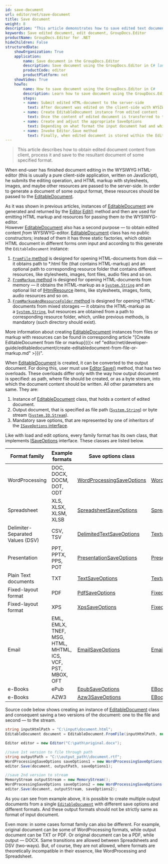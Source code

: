 ```yaml
---
id: save-document
url: editor/net/save-document
title: Save document
weight: 8
description: "This article demonstrates how to save edited text documents, spreadsheets and presentations with GroupDocs.Editor for .NET API."
keywords: Save edited document, edit document, GroupDocs.Editor
productName: GroupDocs.Editor for .NET
hideChildren: False
structuredData:
    showOrganization: True
    application:    
        name: Save document in the GroupDocs.Editor
        description: Save document using the GroupDocs.Editor in C# language
        productCode: editor
        productPlatform: net 
    showVideo: True
    howTo:
        name: How to save document using the GroupDocs.Editor in C#
        description: Learn how to save document using the GroupDocs.Editor in C# step by step
        steps:
        - name: Submit edited HTML-document to the server-side
          text: After document was edited on the client-side with WYSIWYG HTML-editor, its edited HTML-markup and resources must be submitted to the server-side, because the GroupDocs.Editor is a server-based middleware.
        - name: Create EditableDocument instance from edited content
          text: Once the content of edited document is transferred to the server-side, you should create an instance of EditableDocument class from this content by using the most appropriate static method from this type.
        - name: Create and adjust the appropriate SaveOptions
          text: Depending on what format the input document had and which output format you want to obtain, you need to create an appropriate inheritor of the ISaveOptions interface and and adjust it by selecting the desired format, protection, and other options.
        - name: Invoke Editor.Save method
          text: Finally, when edited document is stored within the EditableDocument instance and SaveOptions are prepared, you should invoke the desired overload of the Editor.Save method (first one saves the document to the file, while second — to the byte stream).
---
```

> This article describes how to obtain edited document content from client, process it and save to the resultant document of some specified format.

When end-user has finished document editing in the WYSIWYG HTML-editor (this is usually a pure client-side application, written on JavaScript), he submits the editing operation, and HTML markup with stylesheets, images, and maybe other resources are passed to the server-side. In order to generate a document of some output format, these resources should be passed to the [EditableDocument](https://reference.groupdocs.com/editor/net/groupdocs.editor/editabledocument).

As it was shown in previous articles, instances of [EditableDocument](https://reference.groupdocs.com/editor/net/groupdocs.editor/editabledocument) are generated and returned by the [Editor](https://reference.groupdocs.com/editor/net/groupdocs.editor/editor).[Edit()](https://reference.groupdocs.com/editor/net/groupdocs.editor/editor/edit) method and then are used for emitting HTML markup and resources for passing them *to* the WYSIWYG-editor.  
However [EditableDocument](https://reference.groupdocs.com/editor/net/groupdocs.editor/editabledocument) also has a second purpose — to obtain edited content *from* WYSIWYG-editor. [EditableDocument](https://reference.groupdocs.com/editor/net/groupdocs.editor/editabledocument) class has no public constructors; instead of them it has three static factories, which obtain HTML document in different forms onm input and according to this generate the `EditableDocument` instance:

1. [`FromFile` method](https://reference.groupdocs.com/editor/net/groupdocs.editor/editabledocument/fromfile) is designed for opening HTML-documents from disk — it obtains path to \*.html file (that contains HTML-markup) and an optional path to corresponding resource folder that contains different resources, like stylesheets, images, font files, audio files and so on.
2. [`FromMarkup` method](https://reference.groupdocs.com/editor/net/groupdocs.editor/editabledocument/frommarkup) is designed for opening HTML-documents from memory — it obtains the HTML-markup as a [`System.String`](https://docs.microsoft.com/en-us/dotnet/api/system.string?view=net-6.0) and an optional list of [IHtmlResource](https://reference.groupdocs.com/editor/net/groupdocs.editor.htmlcss.resources/ihtmlresource) items, like stylesheets, images, fonts, audio resources and so on.
3. [`FromMarkupAndResourceFolder` method](https://reference.groupdocs.com/editor/net/groupdocs.editor/editabledocument/frommarkupandresourcefolder) is designed for opening HTML-documents from mixed storages — it obtains the HTML-markup as a [`System.String`](https://docs.microsoft.com/en-us/dotnet/api/system.string?view=net-6.0), but resources are obtained from a path to corresponding resource folder, which, unlike previous methods, is mandatory (such directory should exist).

More information about creating [EditableDocument](https://reference.groupdocs.com/editor/net/groupdocs.editor/editabledocument) instances from files or markup with resources can be found in corresponding article "[Create EditableDocument from file or markup]({{< ref "editor/net/developer-guide/editabledocument/create-editabledocument-from-file-or-markup.md" >}})".

When [EditableDocument](https://reference.groupdocs.com/editor/net/groupdocs.editor/editabledocument) is created, it can be converted to the output document. For doing this, user must use [Editor](https://reference.groupdocs.com/editor/net/groupdocs.editor/editor).[Save()](https://reference.groupdocs.com/editor/net/groupdocs.editor/editor/save) method, that has two overloads. These overloads differ only with the way how output document is specified: as path, where file should be created, or as a byte stream, into which the document content should be written. All other parameters are same. They are:

1. Instance of [EditableDocument](https://reference.groupdocs.com/editor/net/groupdocs.editor/editabledocument) class, that holds a content of edited document.
2. Output document, that is specified as file path ([`System.String`](https://docs.microsoft.com/en-us/dotnet/api/system.string?view=net-6.0)) or byte stream ([`System.IO.Stream`](https://docs.microsoft.com/en-us/dotnet/api/system.io.stream?view=net-6.0)).
3. Mandatory save options, that are represented by one of inheritors of the [`ISaveOptions` interface](https://reference.groupdocs.com/editor/net/groupdocs.editor.options/isaveoptions).

Like with load and edit options, every family format has its own class, that implements [ISaveOptions](https://reference.groupdocs.com/editor/net/groupdocs.editor.options/isaveoptions) interface. These classes are listed below.

| Format family | Example formats | Save options class | Format class |
| --- | --- | --- | --- |
| WordProcessing | DOC, DOCX, DOCM, DOT, ODT | [WordProcessingSaveOptions](https://reference.groupdocs.com/editor/net/groupdocs.editor.options/wordprocessingsaveoptions) | [WordProcessingFormats](https://reference.groupdocs.com/editor/net/groupdocs.editor.formats/wordprocessingformats) |
| Spreadsheet | XLS, XLSX, XLSM, XLSB | [SpreadsheetSaveOptions](https://reference.groupdocs.com/editor/net/groupdocs.editor.options/spreadsheetsaveoptions) | [SpreadsheetFormat](https://reference.groupdocs.com/editor/net/groupdocs.editor.formats/spreadsheetformats) |
| Delimiter-Separated Values (DSV) | CSV, TSV | [DelimitedTextSaveOptions](https://reference.groupdocs.com/editor/net/groupdocs.editor.options/delimitedtextsaveoptions) | [TextualFormats](https://reference.groupdocs.com/editor/net/groupdocs.editor.formats/textualformats) |
| Presentation | PPT, PPTX, PPS, POT | [PresentationSaveOptions](https://reference.groupdocs.com/editor/net/groupdocs.editor.options/presentationsaveoptions) | [PresentationFormats](https://reference.groupdocs.com/editor/net/groupdocs.editor.formats/presentationformats) |
| Plain Text documents | TXT | [TextSaveOptions](https://reference.groupdocs.com/editor/net/groupdocs.editor.options/textsaveoptions) | [TextualFormats](https://reference.groupdocs.com/editor/net/groupdocs.editor.formats/textualformats) |
| Fixed-layout format | PDF | [PdfSaveOptions](https://reference.groupdocs.com/editor/net/groupdocs.editor.options/pdfsaveoptions) | [FixedLayoutFormats](https://reference.groupdocs.com/editor/net/groupdocs.editor.formats/fixedlayoutformats) |
| Fixed-layout format | XPS | [XpsSaveOptions](https://reference.groupdocs.com/editor/net/groupdocs.editor.options/xpssaveoptions) | [FixedLayoutFormats](https://reference.groupdocs.com/editor/net/groupdocs.editor.formats/fixedlayoutformats) |
| Email | EML, EMLX, TNEF, MSG, HTML, MHTML, ICS, VCF, PST, MBOX, OFT | [EmailSaveOptions](https://reference.groupdocs.com/editor/net/groupdocs.editor.options/emailsaveoptions) | [EmailFormats](https://reference.groupdocs.com/editor/net/groupdocs.editor.formats/emailformats) |
| e-Books | ePub | [EpubSaveOptions](https://reference.groupdocs.com/editor/net/groupdocs.editor.options/epubsaveoptions) | [EBookFormats](https://reference.groupdocs.com/editor/net/groupdocs.editor.formats/ebookformats) |
| e-Books | AZW3 | [Azw3SaveOptions](https://reference.groupdocs.com/editor/net/groupdocs.editor.options/azw3saveoptions) | [EBookFormats](https://reference.groupdocs.com/editor/net/groupdocs.editor.formats/ebookformats) |

Source code below shows creating an instance of [EditableDocument](https://reference.groupdocs.com/editor/net/groupdocs.editor/editabledocument) class and consequent saving a two versions of the document: one to the file and second — to the stream.

```csharp
string inputHtmlPath = "C:\input\document.html";
EditableDocument document = EditableDocument.FromFile(inputHtmlPath, null);

Editor editor = new Editor("C:\path\original.docx");

//save 1st version to file through path
string outputPath = "C:\\output_path\\document.rtf";
WordProcessingSaveOptions saveOptions1 = new WordProcessingSaveOptions(WordProcessingFormats.Rtf);
editor.Save(document, outputPath, saveOptions1);

//save 2nd version to stream
MemoryStream outputStream = new MemoryStream();
WordProcessingSaveOptions saveOptions2 = new WordProcessingSaveOptions(WordProcessingFormats.Docm);
editor.Save(document, outputStream, saveOptions2);
```

As you can see from example above, it is possible to create multiple output documents from a single [`EditableDocument`](https://reference.groupdocs.com/editor/net/groupdocs.editor/editabledocument) with different save options and different formats. And these output formats should not be strictly same as format of input document.

Even more: in some cases format family can also be different. For example, original document can be some of WordProcessing formats, while output document can be TXT or PDF. Or original document can be a PDF, while output — DOCX. Same transitions are allowed between Spreadsheets and DSV (two-ways). But, of course, they are not allowed, where formats are theoretically incompatible in their essence, like WordProcessing and Spreadsheet.
